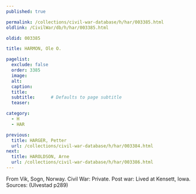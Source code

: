 ```yaml
---
published: true

permalink: /collections/civil-war-database/h/har/003385.html
oldlink: /CivilWar/db/h/har/003385.html

oldid: 003385

title: HARMON, Ole O.

pagelist:
  exclude: false
  order: 3385
  image: 
  alt:
  caption:
  title:
  subtitle:      # Defaults to page subtitle
  teaser:

category: 
  - H 
  - HAR

previous:
  title: HARGER, Petter
  url: /collections/civil-war-database/h/har/003384.html  
next:
  title: HAROLDSON, Arne
  url: /collections/civil-war-database/h/har/003386.html   
---
```

From Vik, Sogn, Norway. Civil War: Private. Post war: Lived at Kensett, Iowa. Sources: (Ulvestad p289)